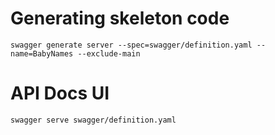 # Generating skeleton code
```
swagger generate server --spec=swagger/definition.yaml --name=BabyNames --exclude-main
```

# API Docs UI
```
swagger serve swagger/definition.yaml
```
